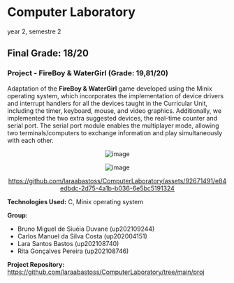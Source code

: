 # Computer Laboratory
year 2, semestre 2

## Final Grade: 18/20

### Project - FireBoy & WaterGirl (Grade: 19,81/20)

  Adaptation of the **FireBoy & WaterGirl** game developed using the Minix operating system, which incorporates the implementation of device drivers and interrupt handlers for all the devices taught in the Curricular Unit, including the timer, keyboard, mouse, and video graphics. Additionally, we implemented the two extra suggested devices, the real-time counter and serial port. The serial port module enables the multiplayer mode, allowing two terminals/computers to exchange information and play simultaneously with each other.


<div align="center">
  
![image](https://github.com/laraabastoss/ComputerLaboratory/assets/92671491/f80729b8-259c-4d34-982e-d327d6e2b0d3)



![image](https://github.com/laraabastoss/ComputerLaboratory/assets/92671491/f7da1d8a-4006-43f8-8851-f8e4cff0bb4f)


https://github.com/laraabastoss/ComputerLaboratory/assets/92671491/e84edbdc-2d75-4a1b-b036-6e5bc5191324

</div>


**Technologies Used:** C, Minix operating system

**Group:**
- Bruno Miguel de Siuéia Duvane (up202109244)
- Carlos Manuel da Silva Costa (up202004151)
- Lara Santos Bastos (up202108740)
- Rita Gonçalves Pereira (up202108746)

**Project Repository:** https://github.com/laraabastoss/ComputerLaboratory/tree/main/proj
